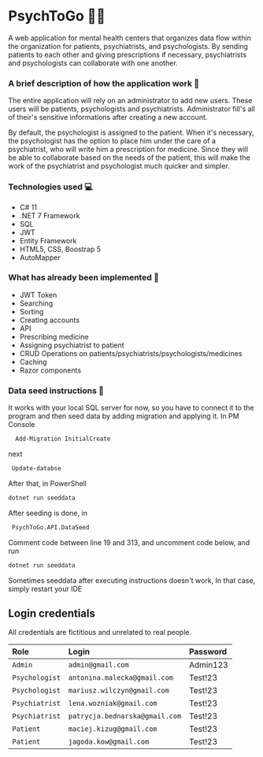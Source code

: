 # PsychToGo 👨‍⚕️
A web application for mental health centers that organizes data flow within the organization for patients, psychiatrists, and psychologists. By sending patients to each other and giving prescriptions if necessary, psychiatrists and psychologists can collaborate with one another. 

### A brief description of how the application work 📑

The entire application will rely on an administrator to add new users. These users will be patients, psychologists and psychiatrists. Administrator fill's all of their's sensitive informations after creating a new account.

By default, the psychologist is assigned to the patient. When it's necessary, the psychologist has the option to place him under the care of a psychiatrist, who will write him a prescription for medicine. Since they will be able to collaborate based on the needs of the patient, this will make the work of the psychiatrist and psychologist much quicker and simpler.

### Technologies used 💻
+ C# 11
+ .NET 7 Framework
+ SQL 
+ JWT 
+ Entity Framework
+ HTML5, CSS, Boostrap 5
+ AutoMapper

### What has already been implemented 🔽
+ JWT Token
+ Searching 
+ Sorting
+ Creating accounts
+ API
+ Prescribing medicine
+ Assigning psychiatrist to patient
+ CRUD Operations on patients/psychiatrists/psychologists/medicines
+ Caching
+ Razor components

### Data seed instructions 🌱
It works with your local SQL server for now, so you have to connect it to the program and then seed data by adding migration and applying it.
In PM Console

```bash
  Add-Migration InitialCreate
```
next
```bash
 Update-databse
```

After that, in PowerShell 

```bash
dotnet run seeddata
```
After seeding is done, in 
```bash
 PsychToGo.API.DataSeed 
```
Comment code between line 19 and 313, and uncomment code below, and run 

```bash
dotnet run seeddata
```

Sometimes seeddata after executing instructions doesn't work, In that case, simply restart your IDE


## Login credentials

All credentials are fictitious and unrelated to real people. 

| Role | Login     | Password                |
| :-------- | :------- | :------------------------- |
| `Admin` | `admin@gmail.com` | Admin123 |
| `Psychologist` | `antonina.malecka@gmail.com` | Test!23 |
| `Psychologist` | `mariusz.wilczyn@gmail.com` | Test!23 |
| `Psychiatrist` | `lena.wozniak@gmail.com` | Test!23 |
| `Psychiatrist` | `patrycja.bednarska@gmail.com` | Test!23 |
| `Patient` | `maciej.kizug@gmail.com` | Test!23 |
| `Patient` | `jagoda.kow@gmail.com` | Test!23 |


